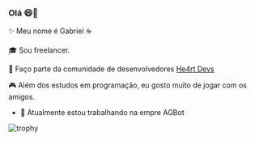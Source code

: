 ### Olá 😄👋

✨ Meu nome é Gabriel ☕

🎓 Sou freelancer.

💜 Faço parte da comunidade de desenvolvedores [He4rt Devs](https://heartdevs.com/)

🎮 Além dos estudos em programação, eu gosto muito de jogar com os amigos.

- 🔭 Atualmente estou trabalhando na empre AGBot

![trophy](https://github-profile-trophy.vercel.app/?username=londarks&theme=onedark)
